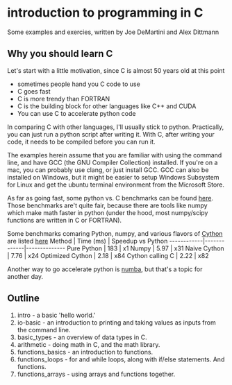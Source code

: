 # introduction to programming in C
Some examples and exercies, written by Joe DeMartini and Alex Dittmann

## Why you should learn C
Let's start with a little motivation, since C is almost 50 years old at this point
* sometimes people hand you C code to use
* C goes fast
* C is more trendy than FORTRAN
* C is the building block for other languages like C++ and CUDA
* You can use C to accelerate python code

In comparing C with other languages, I'll usually stick to python. Practically, you can just run a python script after writing it.
With C, after writing your code, it needs to be compiled before you can run it. 

The examples herein assume that you are familiar with using the command line, and have GCC (the GNU Compiler Collection) installed.
If you're on a mac, you can probably use clang, or just install GCC. GCC can also be installed on Windows, but it might be easier
to setup Windows Subsystem for Linux and get the ubuntu terminal environment from the Microsoft Store.

As far as going fast, some python vs. C benchmarks can be found [here](https://benchmarksgame-team.pages.debian.net/benchmarksgame/fastest/python3-gcc.html).
Those benchmarks are't quite fair, because there are tools like numpy which make math faster in python (under the hood, most 
numpy/scipy functions are written in C or FORTRAN). 

Some benchmarks comaring Python, numpy, and various flavors of [Cython](https://cython.org/) are listed [here](https://notes-on-cython.readthedocs.io/en/latest/std_dev.html)
Method | Time (ms) | Speedup vs Python
------------|-------------|--------------
Pure Python | 183 | x1
Numpy | 5.97 | x31
Naive Cython | 7.76 | x24
Optimized Cython | 2.18 | x84
Cython calling C | 2.22 | x82

Another way to go accelerate python is [numba](https://numba.readthedocs.io/en/stable/user/5minguide.html), but that's a topic for another day.

## Outline
1. intro - a basic 'hello world.'
2. io-basic - an introduction to printing and taking values as inputs from the command line.
3. basic_types - an overview of data types in C.
4. arithmetic - doing math in C, and the math library.
5. functions_basics - an introduction to functions.
6. functions_loops - for and while loops, along with if/else statements. And functions.
7. functions_arrays - using arrays and functions together.

